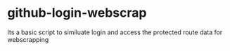 # github-login-webscrap

Its a basic script to similuate login and access the protected route data for webscrapping
